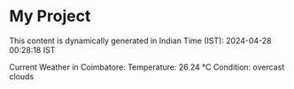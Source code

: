 # My Project

This content is dynamically generated in Indian Time (IST): 2024-04-28 00:28:18 IST


Current Weather in Coimbatore:
Temperature: 26.24 °C
Condition: overcast clouds
